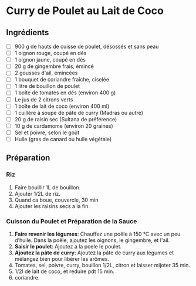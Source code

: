 # Curry de Poulet au Lait de Coco

## Ingrédients

- [ ] 900 g de hauts de cuisse de poulet, désossés et sans peau
- [ ] 1 oignon rouge, coupé en dés
- [ ] 1 oignon jaune, coupé en dés
- [ ] 20 g de gingembre frais, émincé
- [ ] 2 gousses d'ail, émincées
- [ ] 1 bouquet de coriandre fraîche, ciselée
- [ ] 1 litre de bouillon de poulet
- [ ] 1 boîte de tomates en dés (environ 400 g)
- [ ] Le jus de 2 citrons verts
- [ ] 1 boîte de lait de coco (environ 400 ml)
- [ ] 1 cuillère à soupe de pâte de curry (Madras ou autre)
- [ ] 20 g de raisin sec (Sultana de préférence)
- [ ] 10 g de cardamome (environ 20 graines)
- [ ] Sel et poivre, selon le goût
- [ ] Huile (gras de canard ou huile végétale)

## Préparation

### Riz

1. Faire bouillir 1L de bouillon.
2. Ajouter 1/2L de riz.
3. Quand ca boue, couvercle, 30 min
4. Ajouter les raisins secs a la fin.

### Cuisson du Poulet et Préparation de la Sauce

1. **Faire revenir les légumes**: Chauffez une poêle à 150 °C avec un peu d’huile. Dans la poêle, ajoutez les oignons, le gingembre, et l'ail.
2. **Saisir le poulet**: Ajoutez a la poele le poulet.
3. **Ajoutez la pâte de curry**: Ajoutez la pâte de curry aux légumes et mélangez bien pour libérer les arômes.
4. Tomates, sel, poivre, curry, bouillon 1/2L, citron et laisser mijoter 35 min.
5. 1/2l de lait de coco, et reduire pdt 15 min.
6. coriandre.
